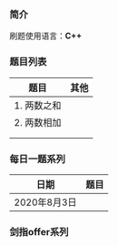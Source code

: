 ### 简介

刷题使用语言：**C++**



### 题目列表

| 题目        | 其他 |
| ----------- | ---- |
| 1. 两数之和 |      |
| 2. 两数相加 |      |
|             |      |
|             |      |

### 每日一题系列

| 日期         | 题目 |
| ------------ | ---- |
| 2020年8月3日 |      |



### 剑指offer系列

